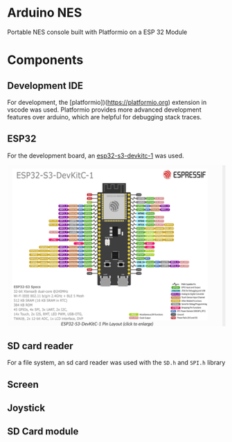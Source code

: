 # Arduino NES

Portable NES console built with Platformio on a ESP 32 Module

# Components

## Development IDE

For development, the [platformio])(https://platformio.org) extension in vscode was used.
Platformio provides more advanced development features over arduino, which are helpful for debugging stack traces.

## ESP32

For the development board, an [esp32-s3-devkitc-1](https://docs.espressif.com/projects/esp-idf/en/latest/esp32s3/hw-reference/esp32s3/user-guide-devkitc-1.html) was used.

![esp32 pin layout](/pictures/pinlayout.png)

## SD card reader

For a file system, an sd card reader was used with the `SD.h` and `SPI.h` library

## Screen

## Joystick

## SD Card module
